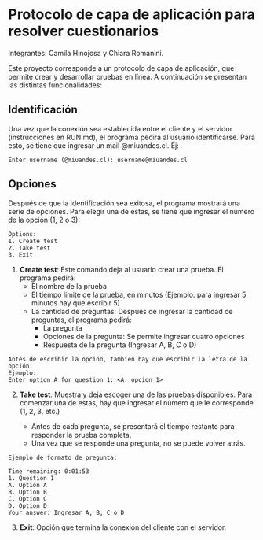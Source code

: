 # Protocolo de capa de aplicación para resolver cuestionarios

Integrantes: Camila Hinojosa y Chiara Romanini.

Este proyecto corresponde a un protocolo de capa de aplicación, que permite crear y desarrollar pruebas en línea. A continuación se presentan las distintas funcionalidades:


## Identificación
Una vez que la conexión sea establecida entre el cliente y el servidor (instrucciones en RUN.md), el programa pedirá al usuario identificarse. Para esto, se tiene que ingresar un mail @miuandes.cl. Ej:


```
Enter username (@miuandes.cl): username@miuandes.cl 
```

## Opciones 
Después de que la identificación sea exitosa, el programa mostrará una serie de opciones. Para elegir una de estas, se tiene que ingresar el número de la opción (1, 2 o 3):

```
Options:
1. Create test
2. Take test
3. Exit
```

1. __Create test__: Este comando deja al usuario crear una prueba. El programa pedirá: 
    - El nombre de la prueba
    - El tiempo limite de la prueba, en minutos (Ejemplo: para ingresar 5 minutos hay que escribir 5)
    - La cantidad de preguntas: Después de ingresar la cantidad de preguntas, el programa pedirá:
        - La pregunta
        - Opciones de la pregunta: Se permite ingresar cuatro opciones
        - Respuesta de la pregunta (Ingresar A, B, C o D) 


```
Antes de escribir la opción, también hay que escribir la letra de la opción. 
Ejemplo:
Enter option A for question 1: <A. opcion 1>
```

2. __Take test__: Muestra y deja escoger una de las pruebas disponibles. Para comenzar una de estas, hay que ingresar el número que le corresponde (1, 2, 3, etc.)
  
    - Antes de cada pregunta, se presentará el tiempo restante para responder la prueba completa. 
    - Una vez que se responde una pregunta, no se puede volver atrás.

```
Ejemplo de formato de pregunta: 

Time remaining: 0:01:53
1. Question 1
A. Option A
B. Option B
C. Option C
D. Option D
Your answer: Ingresar A, B, C o D
```

3. __Exit__: Opción que termina la conexión del cliente con el servidor.